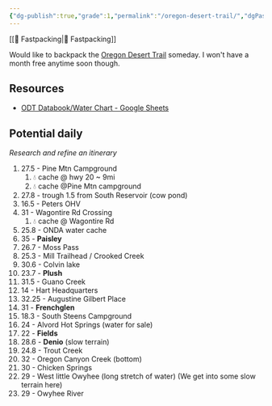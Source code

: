 ```yaml
---
{"dg-publish":true,"grade":1,"permalink":"/oregon-desert-trail/","dgPassFrontmatter":true}
---
```



[[📘 Fastpacking\|📘 Fastpacking]]

Would like to backpack the [Oregon Desert Trail](https://onda.org/regions/oregon-desert-trail/) someday. I won't have a month free anytime soon though.

## Resources

* [ODT Databook/Water Chart - Google Sheets](https://docs.google.com/spreadsheets/d/13t9UgeMj9PfTdrSo-j9MiIRXe7b8-10DFq65eJb412o/edit#gid=1907763642)

## Potential daily

*Research and refine an itinerary*

1. 27.5 - Pine Mtn Campground
    1. 💧 cache @ hwy 20 ~ 9mi
    2. 💧 cache @Pine Mtn campground
2. 27.8 - trough 1.5 from South Reservoir (cow pond)
3. 16.5 - Peters OHV
4. 31 - Wagontire Rd Crossing
    1. 💧 cache @ Wagontire Rd
5. 25.8 - ONDA water cache
6. 35 - **Paisley**
7. 26.7 - Moss Pass
8. 25.3 - Mill Trailhead / Crooked Creek
9. 30.6 - Colvin lake
10. 23.7 - **Plush**
11. 31.5 - Guano Creek
12. 14 - Hart Headquarters
13. 32.25 - Augustine Gilbert Place
14. 31 - **Frenchglen**
15. 18.3 - South Steens Campground
16. 24 - Alvord Hot Springs (water for sale)
17. 22 - **Fields**
18. 28.6 - **Denio** (slow terrain)
19. 24.8 - Trout Creek
20. 32 - Oregon Canyon Creek (bottom)
21. 30 - Chicken Springs
22. 29 - West little Owyhee (long stretch of water) (We get into some slow terrain here)
23. 29 - Owyhee River